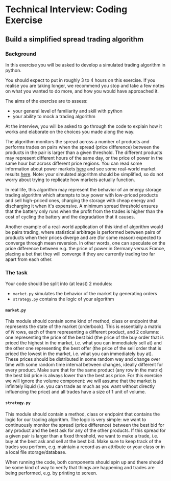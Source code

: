 # Technical Interview: Coding Exercise
## Build a simplified spread trading algorithm
### Background
In this exercise you will be asked to develop a simulated trading algorithm in python. 

You should expect to put in roughly 3 to 4 hours on this exercise. If you realise you are taking longer, we recommend you stop and take a few notes on what you wanted to do more, and how you would have approached it.

The aims of the exercise are to assess:
- your general level of familiarity and skill with python
- your ability to mock a trading algorithm

At the interview, you will be asked to go through the code to explain how it works and elaborate on the choices you made along the way.

The algorithm monitors the spread across a number of products and performs trades on pairs when the spread (price difference) between the products in the pair is larger than a given threshold. 
The different products may represent different hours of the same day, or the price of power in the same hour but across different price regions.
You can read some information about power markets [here](https://www.epexspot.com/en/basicspowermarket) and see some real-world market results [here](https://data.nordpoolgroup.com/auction/day-ahead/prices). Note: your simulated algorithm should be simplified, so do not worry about trying to replicate how markets actually function.

In real life, this algorithm may represent the behavior of an energy storage trading algorithm which attempts to buy power with low-priced products and sell high-priced ones, charging the storage with cheap energy and discharging it when it's expensive. A minimum spread threshold ensures that the battery only runs when the profit from the trades is higher than the cost of cycling the battery and the degradation that it causes.

Another example of a real-world application of this kind of algorithm would be pairs trading, where statistical arbitrage is performed between pairs of products when their prices diverge and are (for some reason) expected to converge through mean reversion. In other words, one can speculate on the price difference between e.g. the price of power in Germany versus France, placing a bet that they will converge if they are currently trading too far apart from each other.

### The task

Your code should be split into (at least) 2 modules: 
- `market.py` simulates the behavior of the market by generating orders
- `strategy.py` contains the logic of your algorithm

#### `market.py`
This module should contain some kind of method, class or endpoint that represents the state of the market (orderbook). 
This is essentially a matrix of *N* rows, each of them representing a different product, and 2 columns: one representing the price of the best bid (the price of the buy order that is priced the highest in the market, i.e. what you can immediately sell at) and the other one representing the best offer (the price of the sell order that is priced the lowest in the market, i.e. what you can immediately buy at). These prices should be distributed in some random way and change over time with some random time interval between changes, ideally different for every product. Make sure that for the same product (any row in the matrix) the best bid price is always lower than the best ask price. 
For this exercise we will ignore the volume component: we will assume that the market is infinitely liquid (i.e. you can trade as much as you want without directly influencing the price) and all trades have a size of 1 unit of volume.

#### `strategy.py`
This module should contain a method, class or endpoint that contains the logic for our trading algorithm. 
The logic is very simple: we want to continuously monitor the spread (price difference) between the best bid for any product and the best ask for any of the other products. If this spread for a given pair is larger than a fixed threshold, we want to make a trade, i.e. buy at the best ask and sell at the best bid. Make sure to keep track of the trades you perform, e.g. maintain a record as an attribute or your class or in a local file storage/database. 

When running the code, both components should spin up and there should be some kind of way to verify that things are happening and trades are being performed, e.g. by printing to screen.